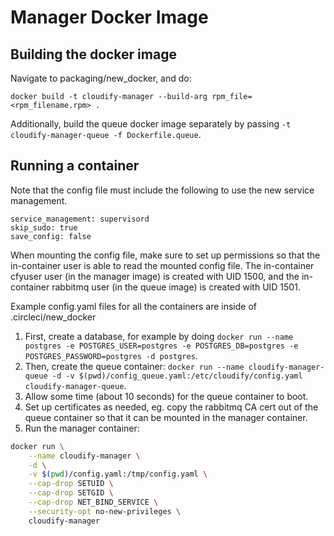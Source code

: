 # Manager Docker Image
## Building the docker image

Navigate to packaging/new_docker, and do:
```
docker build -t cloudify-manager --build-arg rpm_file=<rpm_filename.rpm> .
```
Additionally, build the queue docker image separately by passing `-t cloudify-manager-queue -f Dockerfile.queue`.


## Running a container
Note that the config file must include the following to use the new service management.
```
service_management: supervisord
skip_sudo: true
save_config: false
```
When mounting the config file, make sure to set up permissions so that the in-container user is able to read the mounted config file.
The in-container cfyuser user (in the manager image) is created with UID 1500, and the in-container rabbitmq user (in the queue image) is created with UID 1501.

Example config.yaml files for all the containers are inside of .circleci/new_docker

1. First, create a database, for example by doing `docker run --name postgres -e POSTGRES_USER=postgres -e POSTGRES_DB=postgres -e POSTGRES_PASSWORD=postgres -d postgres`.
2. Then, create the queue container: `docker run --name cloudify-manager-queue -d -v $(pwd)/config_queue.yaml:/etc/cloudify/config.yaml cloudify-manager-queue`.
3. Allow some time (about 10 seconds) for the queue container to boot.
4. Set up certificates as needed, eg. copy the rabbitmq CA cert out of the queue container so that it can be mounted in the manager container.
5. Run the manager container:
```bash
docker run \
    --name cloudify-manager \
    -d \
    -v $(pwd)/config.yaml:/tmp/config.yaml \
    --cap-drop SETUID \
    --cap-drop SETGID \
    --cap-drop NET_BIND_SERVICE \
    --security-opt no-new-privileges \
    cloudify-manager
```
